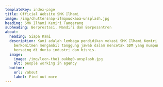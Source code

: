 ```yaml
---
templateKey: index-page
title: Official Website SMK Ilhami
image: /img/chuttersnap-ifmqouokaoa-unsplash.jpg
heading: SMK Ilhami Kemiri Tangerang
subheading: Berprestasi, Mandiri dan Berpesantren
about:
  heading: Siapa Kami
  description: Kami adalah lembaga pendidikan vokasi SMK Ilhami Kemiri yang
    berkomitmen mengambil tanggung jawab dalam mencetak SDM yang mumpuni dapat
    bersaing di dunia industri dan bisnis.
  image:
    image: /img/leon-tho1_oukbg0-unsplash.jpg
    alt: people working in agency
  button:
    url: /about
    label: Find out more
---
```

